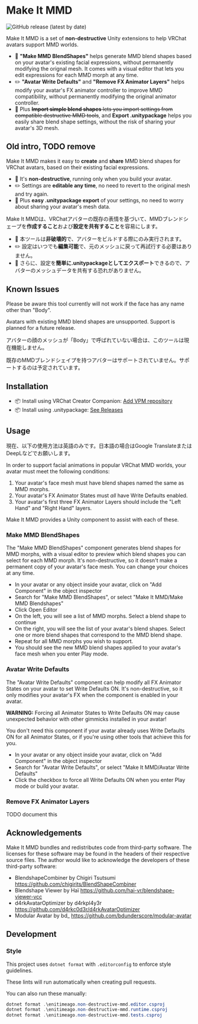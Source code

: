 # Make It MMD

![GitHub release (latest by date)](https://img.shields.io/github/v/release/enitimeago/make-it-mmd?label=release)

Make It MMD is a set of **non-destructive** Unity extensions to help VRChat avatars support MMD worlds.

- 🌟 **"Make MMD BlendShapes"** helps generate MMD blend shapes based on your avatar's existing facial expressions, without permanently modifying the orignal mesh. It comes with a visual editor that lets you edit expressions for each MMD morph at any time.
- ✏️ **"Avatar Write Defaults"** and **"Remove FX Animator Layers"** helps modify your avatar's FX animator controller to improve MMD compatibility, without permanently modifying the original animator controller.
- 💌 Plus ~~**Import simple blend shapes** lets you import settings from compatible destructive MMD tools~~, and **Export .unitypackage** helps you easily share blend shape settings, without the risk of sharing your avatar's 3D mesh.

## Old intro, TODO remove

Make It MMD makes it easy to **create** and **share** MMD blend shapes for VRChat avatars, based on their existing facial expressions.

- 🌟 It's **non-destructive**, running only when you build your avatar.
- ✏️ Settings are **editable any time**, no need to revert to the original mesh and try again.
- 💌 Plus **easy .unitypackage export** of your settings, no need to worry about sharing your avatar's mesh data.

Make It MMDは、VRChatアバターの既存の表情を基づいて、MMDブレンドシェープを**作成すること**および**設定を共有すること**を容易にします。

- 🌟 本ツールは**非破壊的**で、アバターをビルドする際にのみ実行されます。
- ✏️ 設定はいつでも**編集可能**で、元のメッシュに戻って再試行する必要はありません。
- 💌 さらに、設定を**簡単に.unitypackageとしてエクスポート**できるので、アバターのメッシュデータを共有する恐れがありません。

## Known Issues

Please be aware this tool currently will not work if the face has any name other than "Body".

Avatars with existing MMD blend shapes are unsupported. Support is planned for a future release.

アバターの顔のメッシュが「Body」で呼ばれていない場合は、このツールは現在機能しません。

既存のMMDブレンドシェイプを持つアバターはサポートされていません。サポートするのは予定されています。

## Installation

- 📦 Install using VRChat Creator Companion: [Add VPM repository](https://enitimeago.github.io/vpm-repos/)
- 📦 Install using .unitypackage: [See Releases](https://github.com/enitimeago/make-it-mmd/releases)

## Usage

現在、以下の使用方法は英語のみです。日本語の場合はGoogle TranslateまたはDeepLなどでお願いします。

In order to support facial animations in popular VRChat MMD worlds, your avatar must meet the following conditions:

1. Your avatar's face mesh must have blend shapes named the same as MMD morphs.
2. Your avatar's FX Animator States must *all* have Write Defaults enabled.
3. Your avatar's first three FX Animator Layers should include the "Left Hand" and "Right Hand" layers.

Make It MMD provides a Unity component to assist with each of these.

### Make MMD BlendShapes

The "Make MMD BlendShapes" component generates blend shapes for MMD morphs, with a visual editor to preview which blend shapes you can select for each MMD morph. It's non-destructive, so it doesn't make a permanent copy of your avatar's face mesh. You can change your choices at any time.

- In your avatar or any object inside your avatar, click on "Add Component" in the object inspector
- Search for "Make MMD BlendShapes", or select "Make It MMD/Make MMD Blendshapes"
- Click Open Editor
- On the left, you will see a list of MMD morphs. Select a blend shape to continue
- On the right, you will see the list of your avatar's blend shapes. Select one or more blend shapes that correspond to the MMD blend shape.
- Repeat for all MMD morphs you wish to support.
- You should see the new MMD blend shapes applied to your avatar's face mesh when you enter Play mode.

### Avatar Write Defaults

The "Avatar Write Defaults" component can help modify all FX Animator States on your avatar to set Write Defaults ON. It's non-destructive, so it only modifies your avatar's FX when the component is enabled in your avatar.

**WARNING:** Forcing all Animator States to Write Defaults ON may cause unexpected behavior with other gimmicks installed in your avatar!

You don't need this component if your avatar already uses Write Defaults ON for all Animator States, or if you're using other tools that achieve this for you.

- In your avatar or any object inside your avatar, click on "Add Component" in the object inspector
- Search for "Avatar Write Defaults", or select "Make It MMD/Avatar Write Defaults"
- Click the checkbox to force all Write Defaults ON when you enter Play mode or build your avatar.

### Remove FX Animator Layers

TODO document this

## Acknowledgements

Make It MMD bundles and redistributes code from third-party software. The licenses for these software may be found in the headers of their respective source files. The author would like to acknowledge the developers of these third-party software:

- BlendshapeCombiner by Chigiri Tsutsumi https://github.com/chigirits/BlendShapeCombiner
- Blendshape Viewer by Haï https://github.com/hai-vr/blendshape-viewer-vcc
- d4rkAvatarOptimizer by d4rkpl4y3r https://github.com/d4rkc0d3r/d4rkAvatarOptimizer
- Modular Avatar by bd_ https://github.com/bdunderscore/modular-avatar

## Development

### Style

This project uses `dotnet format` with `.editorconfig` to enforce style guidelines.

These lints will run automatically when creating pull requests.

You can also run these manually:

```powershell
dotnet format .\enitimeago.non-destructive-mmd.editor.csproj
dotnet format .\enitimeago.non-destructive-mmd.runtime.csproj
dotnet format .\enitimeago.non-destructive-mmd.tests.csproj
```
